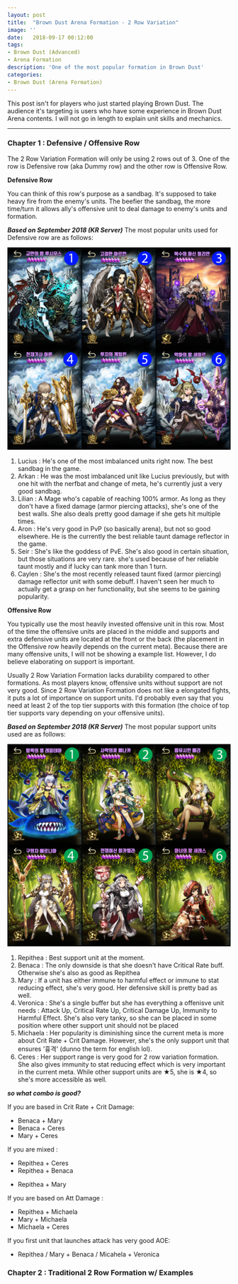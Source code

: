 ```yaml
---
layout: post
title:  "Brown Dust Arena Formation - 2 Row Variation"
image: ''
date:   2018-09-17 00:12:00
tags:
- Brown Dust (Advanced)
- Arena Formation
description: 'One of the most popular formation in Brown Dust'
categories:
- Brown Dust (Arena Formation)
---
```


This post isn't for players who just started playing Brown Dust. The audience it's targeting is users who have some experience in Brown Dust Arena contents. I will not go in length to explain unit skills and mechanics.

---

### Chapter 1 : Defensive / Offensive Row

The 2 Row Variation Formation will only be using 2 rows out of 3. One of the row is Defensive row (aka Dummy row) and the other row is Offensive Row.

**Defensive Row**

You can think of this row's purpose as a sandbag. It's supposed to take heavy fire from the enemy's units. The beefier the sandbag, the more time/turn it allows ally's offensive unit to deal damage to enemy's units and formation.

***Based on September 2018 (KR Server)***
The most popular units used for Defensive row are as follows:

<img src="../uploads/browndust-2-row-formation-defensive-unit-example.jpg">

1. Lucius : He's one of the most imbalanced units right now. The best sandbag in the game.
2. Arkan : He was the most imbalanced unit like Lucius previously, but with one hit with the nerfbat and change of meta, he's currently just a very good sandbag.
3. Lilian : A Mage who's capable of reaching 100% armor. As long as they don't have a fixed damage (armor piercing attacks), she's one of the best walls. She also deals pretty good damage if she gets hit multiple times.
4. Aron : He's very good in PvP (so basically arena), but not so good elsewhere. He is the currently the best reliable taunt damage reflector in the game.
5. Seir : She's like the goddess of PvE. She's also good in certain situation, but those situations are very rare. she's used because of her reliable taunt mostly and if lucky can tank more than 1 turn.
6. Caylen : She's the most recently released taunt fixed (armor piercing) damage reflector unit with some debuff. I haven't seen her much to actually get a grasp on her functionality, but she seems to be gaining popularity.

**Offensive Row**

You typically use the most heavily invested offensive unit in this row. Most of the time the offensive units are placed in the middle and supports and extra defensive units are located at the front or the back (the placement in the Offensive row heavily depends on the current meta). Because there are many offensive units, I will not be showing a example list. However, I do believe elaborating on support is important.

Usually 2 Row Variation Formation lacks durability compared to other formations. As most players know, offensive units without support are not very good. Since 2 Row Variation Formation does not like a elongated fights, it puts a lot of importance on support units. I'd probably even say that you need at least 2 of the top tier supports with this formation (the choice of top tier supports vary depending on your offensive units).

***Based on September 2018 (KR Server)***
The most popular support units used are as follows:

<img src="../uploads/browndust-2-row-formation-support-unit-example.jpg">

1. Repithea : Best support unit at the moment.
2. Benaca : The only downside is that she doesn't have Critical Rate buff. Otherwise she's also as good as Repithea
3. Mary : If a unit has either immune to harmful effect or immune to stat reducing effect, she's very good. Her defensive skill is pretty bad as well.
4. Veronica : She's a single buffer but she has everything a offenisve unit needs : Attack Up, Critical Rate Up, Critical Damage Up, Immunity to Harmful Effect. She's also very tanky, so she can be placed in some position where other support unit should not be placed
5. Michaela : Her popularity is diminishing since the current meta is more about Crit Rate + Crit Damage. However, she's the only support unit that ensures '흉격' (dunno the term for english lol).
6. Ceres : Her support range is very good for 2 row variation formation. She also gives immunity to stat reducing effect which is very important in the current meta. While other support units are ★5, she is ★4, so she's more accessible as well.

***so what combo is good?***

If you are based in Crit Rate + Crit Damage:
* Benaca + Mary
* Benaca + Ceres
* Mary + Ceres

If you are mixed :
* Repithea + Ceres
* Repithea + Benaca
+ Repithea + Mary

If you are based on Att Damage :
* Repithea + Michaela
* Mary + Michaela
* Michaela + Ceres

If you first unit that launches attack has very good AOE:
* Repithea / Mary + Benaca / Micahela + Veronica

### Chapter 2 : Traditional 2 Row Formation w/ Examples
